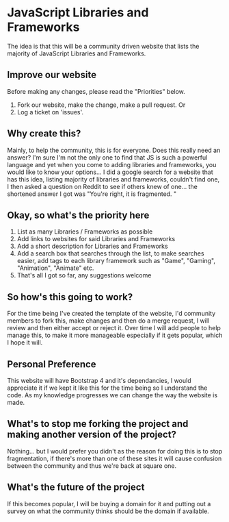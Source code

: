 # JavaScript Libraries and Frameworks

The idea is that this will be a community driven website that lists the majority of JavaScript Libraries and Frameworks.

## Improve our website
Before making any changes, please read the "Priorities" below.
1. Fork our website, make the change, make a pull request.
Or
2. Log a ticket on 'issues'.

## Why create this?
Mainly, to help the community, this is for everyone.
Does this really need an answer? I'm sure I'm not the only one to find that JS is such a powerful language and yet when you come to adding libraries and frameworks, you would like to know your options...
I did a google search for a website that has this idea, listing majority of libraries and frameworks, couldn't find one, I then  asked a question on Reddit to see if others knew of one... the shortened answer I got was "You're right, it is fragmented. "

## Okay, so what's the priority here
1. List as many Libraries / Frameworks as possible
2. Add links to websites for said Libraries and Frameworks
3. Add a short description for Libraries and Frameworks
4. Add a search box that searches through the list, to make searches easier, add tags to each library framework such as "Game", "Gaming", "Animation", "Animate" etc.
5. That's all I got so far, any suggestions welcome

## So how's this going to work?
For the time being I've created the template of the website, I'd community members to fork this, make changes and then do a merge request, I will review and then either accept or reject it. 
Over time I will add people to help manage this, to make it more manageable especially if it gets popular, which I hope it will.

## Personal Preference
This website will have Bootstrap 4 and it's dependancies, I would appreciate it if we kept it like this for the time being so I understand the code. As my knowledge progresses we can change the way the website is made.

## What's to stop me forking the project and making another version of the project?
Nothing... but I would prefer you didn't as the reason for doing this is to stop fragmentation, if there's more than one of these sites it will cause confusion between the community and thus we're back at square one.

## What's the future of the project
If this becomes popular, I will be buying a domain for it and putting out a survey on what the community thinks should be the domain if available.
